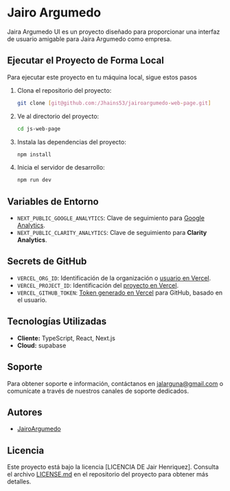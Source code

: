 # Jairo Argumedo

Jaira Argumedo UI es un proyecto diseñado para proporcionar una interfaz de usuario amigable para Jaira Argumedo como empresa.

## Ejecutar el Proyecto de Forma Local

Para ejecutar este proyecto en tu máquina local, sigue estos pasos

1. Clona el repositorio del proyecto:

   ```bash
   git clone [git@github.com:/Jhains53/jairoargumedo-web-page.git]
   ```

2. Ve al directorio del proyecto:

   ```bash
   cd js-web-page
   ```

3. Instala las dependencias del proyecto:

   ```bash
   npm install
   ```

4. Inicia el servidor de desarrollo:

   ```bash
   npm run dev
   ```

## Variables de Entorno

- `NEXT_PUBLIC_GOOGLE_ANALYTICS`: Clave de seguimiento para [Google Analytics](https://analytics.google.com/analytics/web/).
- `NEXT_PUBLIC_CLARITY_ANALYTICS`: Clave de seguimiento para **Clarity Analytics**.

## Secrets de GitHub

- `VERCEL_ORG_ID`: Identificación de la organización o [usuario en Vercel](https://vercel.com/account).
- `VERCEL_PROJECT_ID`: Identificación del [proyecto en Vercel](https://vercel.com/tu-usuario-de-vercel/jairh-web-page/settings).
- `VERCEL_GITHUB_TOKEN`: [Token generado en Vercel](https://vercel.com/account/tokens) para GitHub, basado en el usuario.

## Tecnologías Utilizadas

- **Cliente:** TypeScript, React, Next.js
- **Cloud:** supabase

## Soporte

Para obtener soporte e información, contáctanos en [jalarguna@gmail.com](mailto:jalarguna@gmail.com) o comunícate a través de nuestros canales de soporte dedicados.

## Autores

- [JairoArgumedo](https://jairoargumedo.com/)

## Licencia

Este proyecto está bajo la licencia [LICENCIA DE Jair Henriquez]. Consulta el archivo [LICENSE.md](LICENSE.md) en el repositorio del proyecto para obtener más detalles.
